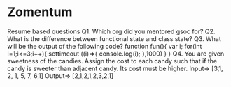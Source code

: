 # Zomentum
Resume based questions
Q1. Which org did you mentored gsoc for?
Q2. What is the difference between functional state and class state?
Q3. What will be the output of the following code?
function fun(){
var i;
for(int i=1;i<=3;i++){
     settimeout ((i)=>{
        console.log(i);
     },1000)
         }
}
Q4. You are given sweetness of the candies. Assign the cost to each candy such that if the candy is sweeter than adjacent candy. Its cost must be higher.
Input=> [3,1, 2, 1, 5, 7, 6,1]
Output=> [2,1,2,1,2,3,2,1]
